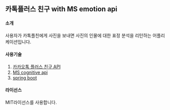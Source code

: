 ## 카톡플러스 친구 with MS emotion api

#### 소개
사용자가 카톡플친에게 사진을 보내면 사진의 인물에 대한 표정 분석을 리턴하는 어플리케이션입니다.


#### 사용기술
1) [카카오톡 플러스 친구 API](https://center-pf.kakao.com/)
2) [MS cognitive api](https://azure.microsoft.com/ko-kr/services/cognitive-services/)
3) [spring boot](https://projects.spring.io/spring-boot/)




#### 라이선스
MIT라이선스를 사용합니다.

